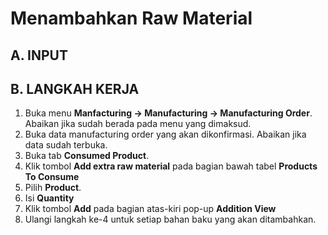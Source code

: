 # Menambahkan Raw Material


## A. INPUT

## B. LANGKAH KERJA

1. Buka menu **Manfacturing -> Manufacturing -> Manufacturing Order**. Abaikan jika sudah berada pada menu yang dimaksud.
2. Buka data manufacturing order yang akan dikonfirmasi. Abaikan jika data sudah terbuka.
3. Buka tab **Consumed Product**.
4. Klik tombol **Add extra raw material** pada bagian bawah tabel **Products To Consume**
5. Pilih **Product**.
6. Isi **Quantity**
7. Klik tombol **Add** pada bagian atas-kiri pop-up **Addition View**
8. Ulangi langkah ke-4 untuk setiap bahan baku yang akan ditambahkan.
